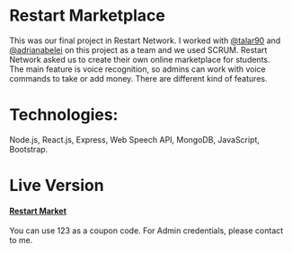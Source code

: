 # Restart Marketplace
This was our final project in Restart Network. I worked with <a href="https://github.com/talar90">@talar90</a>  and <a href="https://github.com/adrianabelei">@adrianabelei</a> on this project as a team and we used SCRUM. Restart Network asked us to create their own online marketplace for students. <br> The main feature is voice recognition, so admins can work with voice commands to take or add money. There are different kind of features.

# Technologies:
 Node.js, React.js, Express, Web Speech API, MongoDB, JavaScript, Bootstrap.

# Live Version

<h4> <a href="https://restart-market.tk">Restart Market</a> </h4>

<p>You can use 123 as a coupon code. For Admin credentials, please contact to me.</p>
 
